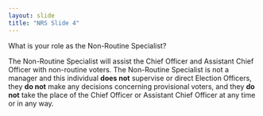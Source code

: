 ```yaml
---
layout: slide
title: "NRS Slide 4"
---
```


What is your role as the Non-Routine Specialist?

The Non-Routine Specialist will assist the Chief Officer and Assistant Chief Officer with non-routine voters. The Non-Routine Specialist is not a manager and this individual **does not** supervise or direct Election Officers, they **do not** make any decisions concerning provisional voters, and they **do not** take the place of the Chief Officer or Assistant Chief Officer at any time or in any way.
